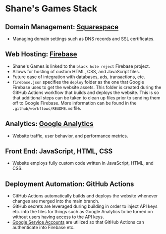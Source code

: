 # Shane's Games Stack

## Domain Management: [Squarespace](https://account.squarespace.com/)

- Managing domain settings such as DNS records and SSL certificates.

## Web Hosting: [Firebase](https://console.firebase.google.com/)

- Shane's Games is linked to the `black hole reject` Firebase project.
- Allows for hosting of custom HTML, CSS, and JavaScript files.
- Future ease of integration with databases, ads, transactions, etc.
- `firebase.json` specifies the `deploy` folder as the one that Google Firebase uses to get the website assets. This folder is created during the GitHub Actions workflow that builds and deploys the website. This is so that additional steps can be taken to clean up files prior to sending them off to Google Firebase. More information can be found in the `.github/workflows/README.md` file.

## Analytics: [Google Analytics](https://analytics.google.com/)

- Website traffic, user behavior, and performance metrics.

## Front End: JavaScript, HTML, CSS

- Website employs fully custom code written in JavaScript, HTML, and CSS.

## Deployment Automation: GitHub Actions

- GitHub Actions automatically builds and deploys the website whenever changes are merged into the main branch.
- GitHub secrets are leveraged during building in order to inject API keys etc. into the files for things such as Google Analytics to be turned on without users having access to the API keys.
- [Google Service Accounts](https://console.cloud.google.com/iam-admin/serviceaccounts) are utilized so that GitHub Actions can authenticate into Firebase etc.
